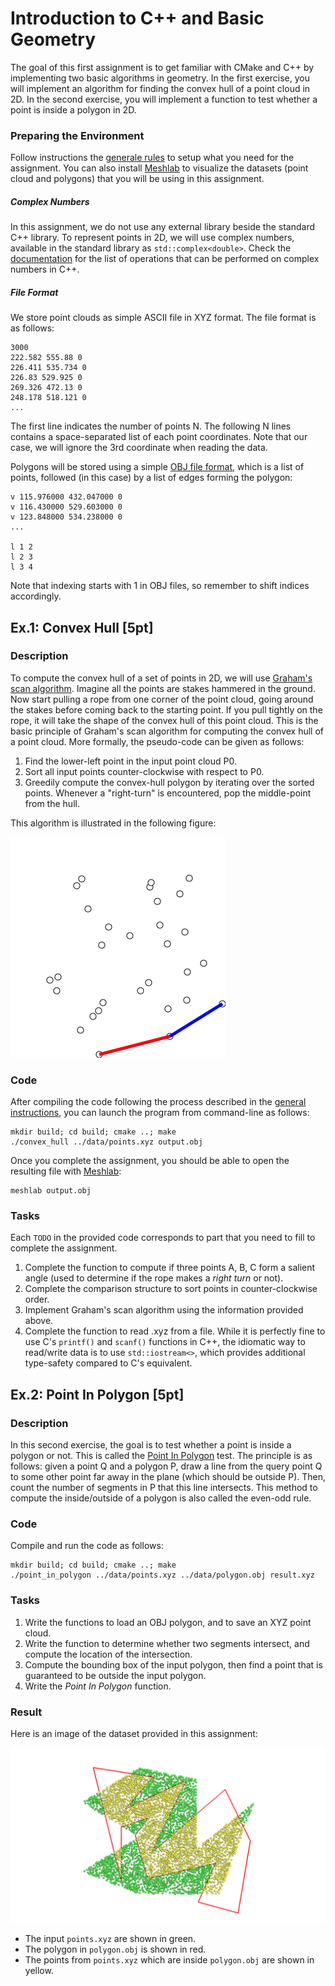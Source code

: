 Introduction to C++ and Basic Geometry
======================================

The goal of this first assignment is to get familiar with CMake and C++ by implementing two basic algorithms in geometry.
In the first exercise, you will implement an algorithm for finding the convex hull of a point cloud in 2D.
In the second exercise, you will implement a function to test whether a point is inside a polygon in 2D.

### Preparing the Environment

Follow instructions the [generale rules](../RULES.md) to setup what you need for the assignment. You can also install [Meshlab](http://www.meshlab.net/) to visualize the datasets (point cloud and polygons) that you will be using in this assignment.

##### Complex Numbers

In this assignment, we do not use any external library beside the standard C++ library. To represent points in 2D, we will use complex numbers, available in the standard library as `std::complex<double>`. Check the [documentation](http://www.cplusplus.com/reference/complex/) for the list of operations that can be performed on complex numbers in C++.

##### File Format

We store point clouds as simple ASCII file in XYZ format. The file format is as follows:

```
3000
222.582 555.88 0
226.411 535.734 0
226.83 529.925 0
269.326 472.13 0
248.178 518.121 0
...
```

The first line indicates the number of points N. The following N lines contains a space-separated list of each point coordinates. Note that our case, we will ignore the 3rd coordinate when reading the data.

Polygons will be stored using a simple [OBJ file format](https://en.wikipedia.org/wiki/Wavefront_.obj_file), which is a list of points, followed (in this case) by a list of edges forming the polygon:

```
v 115.976000 432.047000 0
v 116.430000 529.603000 0
v 123.848000 534.238000 0
...

l 1 2
l 2 3
l 3 4
```

Note that indexing starts with 1 in OBJ files, so remember to shift indices accordingly.


Ex.1: Convex Hull [5pt]
-----------------

### Description

To compute the convex hull of a set of points in 2D, we will use [Graham's scan algorithm](https://en.wikipedia.org/wiki/Graham_scan). Imagine all the points are stakes hammered in the ground. Now start pulling a rope from one corner of the point cloud, going around the stakes before coming back to the starting point. If you pull tightly on the rope, it will take the shape of the convex hull of this point cloud. This is the basic principle of Graham's scan algorithm for computing the convex hull of a point cloud.
More formally, the pseudo-code can be given as follows:

1. Find the lower-left point in the input point cloud P0.
2. Sort all input points counter-clockwise with respect to P0.
3. Greedily compute the convex-hull polygon by iterating over the sorted points. Whenever a "right-turn" is encountered, pop the middle-point from the hull.

This algorithm is illustrated in the following figure:

![](img/GrahamScan.gif?raw=true)

### Code

After compiling the code following the process described in the [general instructions](../RULES.md), you can launch the program from command-line as follows:

```
mkdir build; cd build; cmake ..; make
./convex_hull ../data/points.xyz output.obj
```

Once you complete the assignment, you should be able to open the resulting file with [Meshlab](http://www.meshlab.net/):

```
meshlab output.obj
```

### Tasks

Each `TODO` in the provided code corresponds to part that you need to fill to complete the assignment.

1. Complete the function to compute if three points A, B, C form a salient angle (used to determine if the rope makes a *right turn* or not).
2. Complete the comparison structure to sort points in counter-clockwise order.
3. Implement Graham's scan algorithm using the information provided above.
4. Complete the function to read .xyz from a file. While it is perfectly fine to use C's `printf()` and `scanf()` functions in C++, the idiomatic way to read/write data is to use `std::iostream<>`, which provides additional type-safety compared to C's equivalent.


Ex.2: Point In Polygon [5pt]
----------------------

### Description

In this second exercise, the goal is to test whether a point is inside a polygon or not. This is called the [Point In Polygon](https://en.wikipedia.org/wiki/Point_in_polygon) test.
The principle is as follows: given a point Q and a polygon P, draw a line from the query point Q to some other point far away in the plane (which should be outside P). Then, count the number of segments in P that this line intersects. This method to compute the inside/outside of a polygon is also called the even-odd rule.

### Code

Compile and run the code as follows:

```
mkdir build; cd build; cmake ..; make
./point_in_polygon ../data/points.xyz ../data/polygon.obj result.xyz
```

### Tasks

1. Write the functions to load an OBJ polygon, and to save an XYZ point cloud.
2. Write the function to determine whether two segments intersect, and compute the location of the intersection.
3. Compute the bounding box of the input polygon, then find a point that is guaranteed to be outside the input polygon.
4. Write the *Point In Polygon* function.

### Result

Here is an image of the dataset provided in this assignment:

![](img/points.png?raw=true)

- The input `points.xyz` are shown in green.
- The polygon in `polygon.obj` is shown in red.
- The points from `points.xyz` which are inside `polygon.obj` are shown in yellow.
